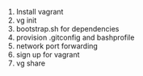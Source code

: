 1) Install vagrant
2) vg init
3) bootstrap.sh for dependencies
4) provision .gitconfig and bashprofile
5) network port forwarding
6) sign up for vagrant
7) vg share
